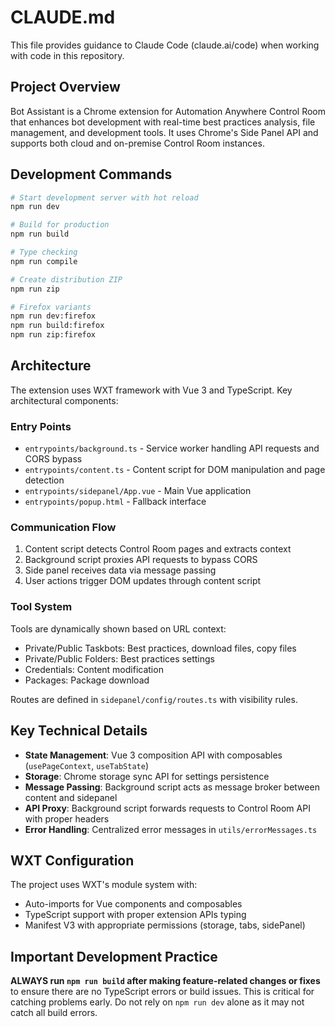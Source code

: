# CLAUDE.md

This file provides guidance to Claude Code (claude.ai/code) when working with code in this repository.

## Project Overview

Bot Assistant is a Chrome extension for Automation Anywhere Control Room that enhances bot development with real-time best practices analysis, file management, and development tools. It uses Chrome's Side Panel API and supports both cloud and on-premise Control Room instances.

## Development Commands

```bash
# Start development server with hot reload
npm run dev

# Build for production
npm run build

# Type checking
npm run compile

# Create distribution ZIP
npm run zip

# Firefox variants
npm run dev:firefox
npm run build:firefox
npm run zip:firefox
```

## Architecture

The extension uses WXT framework with Vue 3 and TypeScript. Key architectural components:

### Entry Points
- `entrypoints/background.ts` - Service worker handling API requests and CORS bypass
- `entrypoints/content.ts` - Content script for DOM manipulation and page detection
- `entrypoints/sidepanel/App.vue` - Main Vue application
- `entrypoints/popup.html` - Fallback interface

### Communication Flow
1. Content script detects Control Room pages and extracts context
2. Background script proxies API requests to bypass CORS
3. Side panel receives data via message passing
4. User actions trigger DOM updates through content script

### Tool System
Tools are dynamically shown based on URL context:
- Private/Public Taskbots: Best practices, download files, copy files
- Private/Public Folders: Best practices settings
- Credentials: Content modification
- Packages: Package download

Routes are defined in `sidepanel/config/routes.ts` with visibility rules.

## Key Technical Details

- **State Management**: Vue 3 composition API with composables (`usePageContext`, `useTabState`)
- **Storage**: Chrome storage sync API for settings persistence
- **Message Passing**: Background script acts as message broker between content and sidepanel
- **API Proxy**: Background script forwards requests to Control Room API with proper headers
- **Error Handling**: Centralized error messages in `utils/errorMessages.ts`

## WXT Configuration

The project uses WXT's module system with:
- Auto-imports for Vue components and composables
- TypeScript support with proper extension APIs typing
- Manifest V3 with appropriate permissions (storage, tabs, sidePanel)

## Important Development Practice

**ALWAYS run `npm run build` after making feature-related changes or fixes** to ensure there are no TypeScript errors or build issues. This is critical for catching problems early. Do not rely on `npm run dev` alone as it may not catch all build errors.